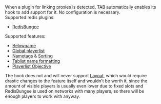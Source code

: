 When a plugin for linking proxies is detected, TAB automatically enables its hook to add support for it.
No configuration is necessary.  
Supported redis plugins:
* [RedisBungee](https://github.com/ProxioDev/RedisBungee)

Supported features:
* [Belowname](https://github.com/NEZNAMY/TAB/wiki/Feature-guide:-Belowname)
* [Global playerlist](https://github.com/NEZNAMY/TAB/wiki/Feature-guide:-Global-playerlist)
* [Nametags](https://github.com/NEZNAMY/TAB/wiki/Feature-guide:-Nametags) & [Sorting](https://github.com/NEZNAMY/TAB/wiki/Feature-guide:-Sorting-players-in-tablist)
* [Tablist name formatting](https://github.com/NEZNAMY/TAB/wiki/Feature-guide:-Tablist-name-formatting)
* [Playerlist Objective](https://github.com/NEZNAMY/TAB/wiki/Feature-guide:-Playerlist-Objective)

The hook does not and will never support [Layout](https://github.com/NEZNAMY/TAB/wiki/Feature-guide:-Layout), which would require drastic changes to the feature itself and wouldn't be worth it, since the amount of visible players is usually even lower due to fixed slots and RedisBungee is used on networks with many players, so there will be enough players to work with anyway.